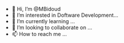 - 👋 Hi, I’m @MBidoud
- 👀 I’m interested in Doftware Development...
- 🌱 I’m currently learning ...
- 💞️ I’m looking to collaborate on ...
- 📫 How to reach me ...

<!---
MBidoud/MBidoud is a ✨ special ✨ repository because its `README.md` (this file) appears on your GitHub profile.
You can click the Preview link to take a look at your changes.
--->
